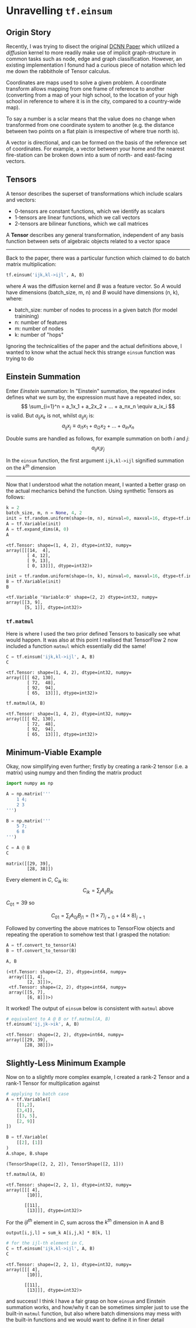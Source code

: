 # Unravelling `tf.einsum`
## Origin Story
Recently, I was trying to disect the original [DCNN Paper](https://arxiv.org/abs/1511.02136v6) which utilized a *diffusion* kernel to more readily make use of implicit graph-structure in common tasks such as node, edge and graph classification. However, an existing implementation I fonund had a curious piece of notation which led me down the rabbithole of Tensor calculus.

Coordinates are maps used to solve a given problem. A coordinate transform allows mapping from one frame of reference to another (converting from a map of your high school, to the location of your high school in reference to where it is in the city, compared to a country-wide map).

To say a number is a sclar means that the value does no change when transformed from one coordinate system to another (e.g. the distance between two points on a flat plain is irrespective of where true north is).

A vector is directional, and can be formed on the basis of the reference set of coordinates. For example, a vector between your home and the nearest fire-station can be broken down into a sum of north- and east-facing vectors.

## Tensors
A tensor describes the superset of transformations which include scalars and vectors:  
- $0$-tensors are constant functions, which we identify as scalars  
- $1$-tensors are linear functions, which we call vectors  
- $2$-tensors are bilinear functions, which we call matrices 

A **Tensor** describes any general transformation, independent of any basis function between sets of algebraic objects related to a vector space

---

Back to the paper, there was a particular function which claimed to do batch matrix multiplication:


```python
tf.einsum('ijk,kl->ijl', A, B)
```

where $A$ was the diffusion kernel and $B$ was a feature vector. So $A$ would have dimensions (batch_size, m, n) and $B$ would have dimensions (n, k), where:
- batch_size: number of nodes to process in a given batch (for model trainining)
- n: number of features 
- m: number of nodes 
- k: number of "hops"

Ignoring the technicalities of the paper and the actual definitions above, I wanted to know what the actual heck this strange `einsum` function was trying to do

## Einstein Summation

Enter *Einstein* summation: 
In "Einstein" summation, the repeated index defines what we sum by, the expression must have a repeated index, so:
$$
\sum_{i=1}^n = a_1x_1 + a_2x_2 + ... + a_nx_n \equiv a_ix_i
$$
is valid. But $a_{ij}x_k$ is not, whilst $a_{ij}x_j$ is:
$$
a_{ij}x_j \equiv a_{i1}x_1 + a_{i2}x_2 + ... + a_{in}x_n
$$

Double sums are handled as follows, for example summation on both $i$ and $j$:
$$
a_{ij}x_iy_j
$$

In the `einsum` function, the first argument `ijk,kl->ijl` signified summation on the $k^{th}$ dimension

---

Now that I understood what the notation meant, I wanted a better grasp on the actual mechanics behind the function. Using synthetic Tensors as follows:


```python
k = 2
batch_size, m, n = None, 4, 2
init = tf.random.uniform(shape=(m, n), minval=0, maxval=16, dtype=tf.int32)
A = tf.Variable(init)
A = tf.expand_dims(A, 0)
A
```




    <tf.Tensor: shape=(1, 4, 2), dtype=int32, numpy=
    array([[[14,  4],
            [ 4, 12],
            [ 9, 13],
            [ 0, 13]]], dtype=int32)>




```python
init = tf.random.uniform(shape=(n, k), minval=0, maxval=16, dtype=tf.int32)
B = tf.Variable(init)
B
```




    <tf.Variable 'Variable:0' shape=(2, 2) dtype=int32, numpy=
    array([[3, 9],
           [5, 1]], dtype=int32)>



### `tf.matmul`  
Here is where I used the two prior defined Tensors to basically see what would happen. It was also at this point I realised that TensorFlow 2 now included a function `matmul` which essentially did the same!


```python
C = tf.einsum('ijk,kl->ijl', A, B)
C
```




    <tf.Tensor: shape=(1, 4, 2), dtype=int32, numpy=
    array([[[ 62, 130],
            [ 72,  48],
            [ 92,  94],
            [ 65,  13]]], dtype=int32)>




```python
tf.matmul(A, B)
```




    <tf.Tensor: shape=(1, 4, 2), dtype=int32, numpy=
    array([[[ 62, 130],
            [ 72,  48],
            [ 92,  94],
            [ 65,  13]]], dtype=int32)>



## Minimum-Viable Example

Okay, now simplifying even further; firstly by creating a rank-2 tensor (i.e. a matrix) using numpy and then finding the matrix product


```python
import numpy as np

A = np.matrix('''
    1 4;
    2 3
''')

B = np.matrix('''
    5 7;
    6 8
''')

C = A @ B
C
```




    matrix([[29, 39],
            [28, 38]])



Every element in $C$, $C_{ik}$ is:
$$
C_{ik} = \sum_jA_{ij}B_{jk}
$$

$C_{01} = 39$ so

$$
C_{01} = \sum_jA_{0j}B_{j1} = (1\times 7)_{j=0} + (4\times 8)_{j=1}
$$

Followed by converting the above matrices to TensorFlow objects and repeating the operation to somehow test that I grasped the notation:


```python
A = tf.convert_to_tensor(A)
B = tf.convert_to_tensor(B)

A, B
```




    (<tf.Tensor: shape=(2, 2), dtype=int64, numpy=
     array([[1, 4],
            [2, 3]])>,
     <tf.Tensor: shape=(2, 2), dtype=int64, numpy=
     array([[5, 7],
            [6, 8]])>)



It worked! The output of `einsum` below is consistent with `matmul` above


```python
# equivalent to A @ B or tf.matmul(A, B)
tf.einsum('ij,jk->ik', A, B)
```




    <tf.Tensor: shape=(2, 2), dtype=int64, numpy=
    array([[29, 39],
           [28, 38]])>



## Slightly-Less Minimum Example  
Now on to a slightly more complex example, I created a rank-2 Tensor and a rank-1 Tensor for multiplication against


```python
# applying to batch case
A = tf.Variable([
    [[1,2],
    [3,4]],
    [[3, 5], 
    [2, 9]]
])

B = tf.Variable(
    [[2], [1]]
)
A.shape, B.shape
```




    (TensorShape([2, 2, 2]), TensorShape([2, 1]))




```python
tf.matmul(A, B)
```




    <tf.Tensor: shape=(2, 2, 1), dtype=int32, numpy=
    array([[[ 4],
            [10]],
    
           [[11],
            [13]]], dtype=int32)>



For the $ijl^{th}$ element in $C$, sum across the $k^{th}$ dimension in A and B

```
output[i,j,l] = sum_k A[i,j,k] * B[k, l]
```


```python
# for the ijl-th element in C, 
C = tf.einsum('ijk,kl->ijl', A, B)
C
```




    <tf.Tensor: shape=(2, 2, 1), dtype=int32, numpy=
    array([[[ 4],
            [10]],
    
           [[11],
            [13]]], dtype=int32)>



and success! I think I have a fair grasp on how `einsum` and Einstein summation works, and how/why it can be sometimes simpler just to use the built-in `matmul` function, but also where batch dimensions may mess with the built-in functions and we would want to define it in finer detail
